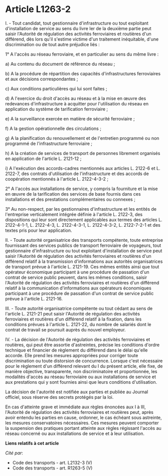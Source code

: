 # Article L1263-2

I. - Tout candidat, tout gestionnaire d'infrastructure ou tout exploitant d'installation de service au sens du livre Ier de
la deuxième partie peut saisir l'Autorité de régulation des activités ferroviaires et routières d'un différend, dès lors
qu'il s'estime victime d'un traitement inéquitable, d'une discrimination ou de tout autre préjudice liés :

1° A l'accès au réseau ferroviaire, et en particulier au sens du même livre :

a) Au contenu du document de référence du réseau ;

b) A la procédure de répartition des capacités d'infrastructures ferroviaires et aux décisions correspondantes ;

c) Aux conditions particulières qui lui sont faites ;

d) A l'exercice du droit d'accès au réseau et à la mise en œuvre des redevances d'infrastructure à acquitter pour
l'utilisation du réseau en application du système de tarification ferroviaire ;

e) A la surveillance exercée en matière de sécurité ferroviaire ;

f) A la gestion opérationnelle des circulations ;

g) A la planification du renouvellement et de l'entretien programmé ou non programmé de l'infrastructure ferroviaire ;

h) A la création de services de transport de personnes librement organisés en application de l'article L. 2121-12 ;

i) A l'exécution des accords-cadres mentionnés aux articles L. 2122-6 et L. 2122-7, des contrats d'utilisation de
l'infrastructure et des accords de coopération mentionnés à l'article L. 2122-4-3-2 ;

2° A l'accès aux installations de service, y compris la fourniture et la mise en œuvre de la tarification des services de
base fournis dans ces installations et des prestations complémentaires ou connexes ;

3° Au non-respect, par les gestionnaires d'infrastructure et les entités de l'entreprise verticalement intégrée définie à
l'article L. 2122-3, des dispositions qui leur sont directement applicables aux termes des articles L. 2122-4-1-1, L.
2122-4-3, L. 2122-4-3-1, L. 2122-4-3-2, L. 2122-7-2-1 et des textes pris pour leur application.

II. - Toute autorité organisatrice des transports compétente, toute entreprise fournissant des services publics de transport
ferroviaire de voyageurs, tout gestionnaire d'infrastructure ou tout exploitant d'installation de service peut saisir
l'Autorité de régulation des activités ferroviaires et routières d'un différend relatif à la transmission d'informations aux
autorités organisatrices de transport prévue à l'article L. 2121-19. Ces mêmes entités ainsi que tout opérateur économique
participant à une procédure de passation d'un contrat de service public peuvent, dans les mêmes conditions, saisir l'Autorité
de régulation des activités ferroviaires et routières d'un différend relatif à la communication d'informations aux opérateurs
économiques participant à une procédure de passation d'un contrat de service public prévue à l'article L. 2121-16.

III. - Toute autorité organisatrice compétente ou tout cédant au sens de l'article L. 2121-21 peut saisir l'Autorité de
régulation des activités ferroviaires et routières d'un différend relatif à la fixation, dans les conditions prévues à
l'article L. 2121-22, du nombre de salariés dont le contrat de travail se poursuit auprès du nouvel employeur.

IV. - La décision de l'Autorité de régulation des activités ferroviaires et routières, qui peut être assortie d'astreintes,
précise les conditions d'ordre technique et financier de règlement du différend dans le délai qu'elle accorde. Elle prend les
mesures appropriées pour corriger toute discrimination ou toute distorsion de concurrence. Lorsque c'est nécessaire pour le
règlement d'un différend relevant du I du présent article, elle fixe, de manière objective, transparente, non discriminatoire
et proportionnée, les modalités d'accès au réseau ferroviaire ou aux installations de service et aux prestations qui y sont
fournies ainsi que leurs conditions d'utilisation.

La décision de l'autorité est notifiée aux parties et publiée au Journal officiel, sous réserve des secrets protégés par la
loi.

En cas d'atteinte grave et immédiate aux règles énoncées aux I à III, l'Autorité de régulation des activités ferroviaires et
routières peut, après avoir entendu les parties en cause, ordonner, le cas échéant sous astreinte, les mesures conservatoires
nécessaires. Ces mesures peuvent comporter la suspension des pratiques portant atteinte aux règles régissant l'accès au
réseau concerné ou aux installations de service et à leur utilisation.

**Liens relatifs à cet article**

_Cité par_:

  - Code des transports - art. L2132-3 (V)
  - Code des transports - art. R1263-5 (V)
